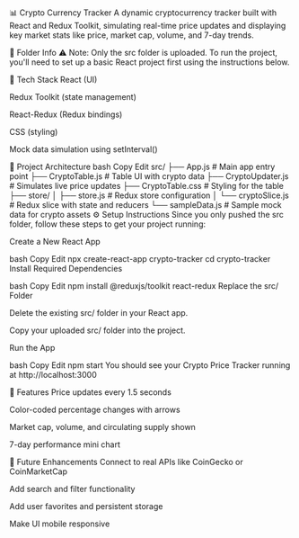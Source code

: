 📊 Crypto Currency Tracker
A dynamic cryptocurrency tracker built with React and Redux Toolkit, simulating real-time price updates and displaying key market stats like price, market cap, volume, and 7-day trends.

📁 Folder Info
⚠️ Note: Only the src folder is uploaded.
To run the project, you'll need to set up a basic React project first using the instructions below.

🧱 Tech Stack
React (UI)

Redux Toolkit (state management)

React-Redux (Redux bindings)

CSS (styling)

Mock data simulation using setInterval()

🧠 Project Architecture
bash
Copy
Edit
src/
├── App.js                    # Main app entry point
├── CryptoTable.js            # Table UI with crypto data
├── CryptoUpdater.js          # Simulates live price updates
├── CryptoTable.css           # Styling for the table
├── store/
│   ├── store.js              # Redux store configuration
│   └── cryptoSlice.js        # Redux slice with state and reducers
└── sampleData.js             # Sample mock data for crypto assets
⚙️ Setup Instructions
Since you only pushed the src folder, follow these steps to get your project running:

Create a New React App

bash
Copy
Edit
npx create-react-app crypto-tracker
cd crypto-tracker
Install Required Dependencies

bash
Copy
Edit
npm install @reduxjs/toolkit react-redux
Replace the src/ Folder

Delete the existing src/ folder in your React app.

Copy your uploaded src/ folder into the project.

Run the App

bash
Copy
Edit
npm start
You should see your Crypto Price Tracker running at http://localhost:3000

🚀 Features
Price updates every 1.5 seconds

Color-coded percentage changes with arrows

Market cap, volume, and circulating supply shown

7-day performance mini chart

📌 Future Enhancements
Connect to real APIs like CoinGecko or CoinMarketCap

Add search and filter functionality

Add user favorites and persistent storage

Make UI mobile responsive
